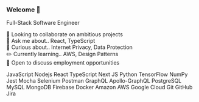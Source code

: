 ### Welcome 🌱

Full-Stack Software Engineer

🤝 Looking to collaborate on ambitious projects  
💭 Ask me about.. React, TypeScript  
🧐 Curious about.. Internet Privacy, Data Protection  
✏️ Currently learning.. AWS, Design Patterns  
💼 Open to discuss employment opportunities  

JavaScript Nodejs React TypeScript Next JS Python TensorFlow NumPy Jest Mocha Selenium Postman GraphQL Apollo-GraphQL PostgreSQL MySQL MongoDB Firebase Docker Amazon AWS Google Cloud Git GitHub Jira
<!--
**oscareng/oscareng** is a ✨ _special_ ✨ repository because its `README.md` (this file) appears on your GitHub profile.

Here are some ideas to get you started:

- 🔭 I’m currently working on ...
- 🌱 I’m currently learning ...
- 👯 I’m looking to collaborate on ...
- 🤔 I’m looking for help with ...
- 💬 Ask me about ...
- 📫 How to reach me: ...
- 😄 Pronouns: ...
- ⚡ Fun fact: ...
-->
